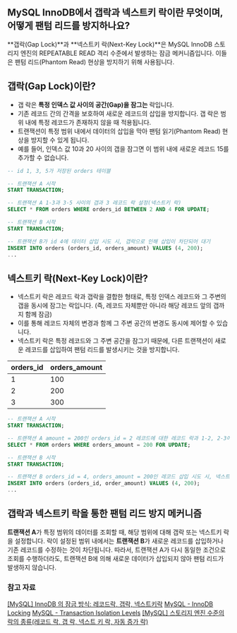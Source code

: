 ## MySQL InnoDB에서 갭락과 넥스트키 락이란 무엇이며, 어떻게 팬텀 리드를 방지하나요?

**갭락(Gap Lock)**과 **넥스트키 락(Next-Key Lock)**은 MySQL InnoDB 스토리지 엔진의 REPEATABLE READ 격리 수준에서 발생하는 잠금 메커니즘입니다.
이들은 팬텀 리드(Phantom Read) 현상을 방지하기 위해 사용됩니다.

## 갭락(Gap Lock)이란?
- 갭 락은 **특정 인덱스 값 사이의 공간(Gap)을 잠그는** 락입니다. 
- 기존 레코드 간의 간격을 보호하여 새로운 레코드의 삽입을 방지합니다. 갭 락은 범위 내에 특정 레코드가 존재하지 않을 때 적용됩니다. 
- 트랜잭션이 특정 범위 내에서 데이터의 삽입을 막아 팬텀 읽기(Phantom Read) 현상을 방지할 수 있게 됩니다.
- 예를 들어, 인덱스 값 10과 20 사이의 갭을 잠그면 이 범위 내에 새로운 레코드 15를 추가할 수 없습니다.

```sql
-- id 1, 3, 5가 저장된 orders 테이블

-- 트랜잭션 A 시작
START TRANSACTION;

-- 트랜잭션 A 1-3과 3-5 사이의 갭과 3 레코드 락 설정(넥스트키 락)
SELECT * FROM orders WHERE orders_id BETWEEN 2 AND 4 FOR UPDATE;

-- 트랜잭션 B 시작
START TRANSACTION;

-- 트랜잭션 B가 id 4에 데이터 삽입 시도 시, 갭락으로 인해 삽입이 차단되어 대기
INSERT INTO orders (orders_id, orders_amount) VALUES (4, 200);
...
```

## 넥스트키 락(Next-Key Lock)이란?
- 넥스트키 락은 레코드 락과 갭락을 결합한 형태로, 특정 인덱스 레코드와 그 주변의 갭을 동시에 잠그는 락입니다. (즉, 레코드 자체뿐만 아니라 해당 레코드 앞의 갭까지 함께 잠금)
- 이를 통해 레코드 자체의 변경과 함께 그 주변 공간의 변경도 동시에 제어할 수 있습니다.
- 넥스트키 락은 특정 레코드와 그 주변 공간을 잠그기 때문에, 다른 트랜잭션이 새로운 레코드를 삽입하여 팬텀 리드를 발생시키는 것을 방지합니다.

| orders_id | orders_amount |
|-----------|--------------|
| 1         | 100          |
| 2         | 200          |
| 3         | 300          |

```sql
-- 트랜잭션 A 시작
START TRANSACTION;

-- 트랜잭션 A amount = 200인 orders_id = 2 레코드에 대한 레코드 락과 1-2, 2-3에 대한 갭락을 동시에 잠금으로써 넥스트키 락을 설정
SELECT * FROM orders WHERE orders_amount = 200 FOR UPDATE;

-- 트랜잭션 B 시작
START TRANSACTION;

-- 트랜잭션 B orders_id = 4, orders_amount = 200인 레코드 삽입 시도 시, 넥스트키 락으로 인해 차단되어 대기
INSERT INTO orders (orders_id, order_amount) VALUES (4, 200);
...
```

## 갭락과 넥스트키 락을 통한 팬텀 리드 방지 메커니즘
**트랜잭션 A**가 특정 범위의 데이터를 조회할 때, 해당 범위에 대해 갭락 또는 넥스트키 락을 설정합니다. 락이 설정된 범위 내에서는 **트랜잭션 B**가 새로운 레코드를 삽입하거나 기존 레코드를 수정하는 것이 차단됩니다. 따라서, 트랜잭션 A가 다시 동일한 조건으로 조회를 수행하더라도, 트랜잭션 B에 의해 새로운 데이터가 삽입되지 않아 팬텀 리드가 발생하지 않습니다.

### 참고 자료
[[MySQL] InnoDB 의 잠금 방식: 레코드락, 갭락, 넥스트키락](https://pushedrumex.tistory.com/14)
[MySQL - InnoDB Locking](https://dev.mysql.com/doc/refman/8.0/en/innodb-locking.html)
[MySQL - Transaction Isolation Levels](https://dev.mysql.com/doc/refman/8.0/en/innodb-transaction-isolation-levels.html)
[[MySQL] 스토리지 엔진 수준의 락의 종류(레코드 락, 갭 락, 넥스트 키 락, 자동 증가 락)](https://mangkyu.tistory.com/298)

